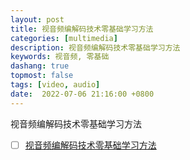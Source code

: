 ```yaml
---
layout: post
title: 视音频编解码技术零基础学习方法
categories: [multimedia]
description: 视音频编解码技术零基础学习方法
keywords: 视音频, 零基础
dashang: true
topmost: false
tags: [video, audio]
date:  2022-07-06 21:16:00 +0800
---
```

视音频编解码技术零基础学习方法

<!-- more -->

- [ ] [视音频编解码技术零基础学习方法](https://blog.csdn.net/leixiaohua1020/article/details/18893769?spm=1001.2014.3001.5502)
